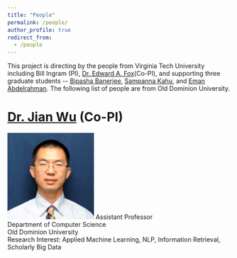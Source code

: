 ```yaml
---
title: "People"
permalink: /people/
author_profile: true
redirect_from: 
  - /people
---
```

This project is directing by the people from Virginia Tech University including Bill Ingram (PI), <a href="http://fox.cs.vt.edu/foxinfo.html">Dr. Edward A. Fox</a>(Co-PI), and supporting three graduate students -- <a href="https://bipasha-banerjee.github.io/homepage/">Bipasha Banerjee</a>, <a href="https://sampannakahu.github.io">Sampanna Kahu</a>, and <a href="https://www.linkedin.com/in/eman-abdelrahman-19288767">Eman Abdelrahman</a>. The following list of people are from Old Dominion University.

<a href="https://www.cs.odu.edu/~jwu/" target="_blank">Dr. Jian Wu</a> (Co-PI)
===
<p>
<img src='/images/jianwu.png'>
Assistant Professor<br>
Department of Computer Science<br>
Old Dominion University<br>
Research Interest: Applied Machine Learning, NLP, Information Retrieval, Scholarly Big Data<br>
</p>